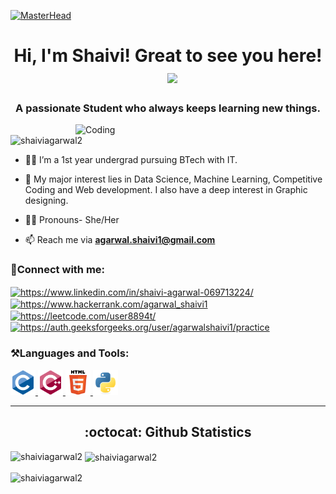 [![MasterHead](https://user-images.githubusercontent.com/75210337/122256026-4d55bb80-ceec-11eb-885d-acf40e06990c.png)](https:/ShaiviAgarwal.io)

<h1 align="center">Hi, I'm Shaivi! Great to see you here! &nbsp; <img src ="https://media.giphy.com/media/ujrj9aoOdNvXO/giphy.gif" width="75"</h1>

<h3 align="center">A passionate Student who always keeps learning new things.</h3>
<img align="right" alt="Coding" width="400" src="https://images.squarespace-cdn.com/content/v1/5f402a9d4e121b7f850b4374/1598040805419-QIEZIF4KLQAPB0VV6B58/App-Developer.gif?format=750w">

<p align="left"> <img src="https://komarev.com/ghpvc/?username=shaiviagarwal2&label=Profile%20views&color=0e75b6&style=flat" alt="shaiviagarwal2" /> </p>

- 🙋‍♀️ I’m a 1st year undergrad pursuing BTech with IT.

- 🔭 My major interest lies in Data Science, Machine Learning, Competitive Coding and Web development. I also have a deep interest in Graphic designing.

- 👧🏻 Pronouns- She/Her

- 📫 Reach me via **agarwal.shaivi1@gmail.com**

<h3 align="left">🤝Connect with me:</h3>
<p align="left">
<a href="https://www.linkedin.com/in/shaivi-agarwal-069713224/" target="blank"><img align="center" src="https://raw.githubusercontent.com/rahuldkjain/github-profile-readme-generator/master/src/images/icons/Social/linked-in-alt.svg" alt="https://www.linkedin.com/in/shaivi-agarwal-069713224/" height="30" width="40" /></a>
<a href="https://www.hackerrank.com/agarwal_shaivi1" target="blank"><img align="center" src="https://raw.githubusercontent.com/rahuldkjain/github-profile-readme-generator/master/src/images/icons/Social/hackerrank.svg" alt="https://www.hackerrank.com/agarwal_shaivi1" height="30" width="40" /></a>
<a href="https://leetcode.com/user8894t/" target="blank"><img align="center" src="https://raw.githubusercontent.com/rahuldkjain/github-profile-readme-generator/master/src/images/icons/Social/leet-code.svg" alt="https://leetcode.com/user8894t/" height="30" width="40" /></a>
<a href="https://auth.geeksforgeeks.org/user/https://auth.geeksforgeeks.org/user/agarwalshaivi1/practice" target="blank"><img align="center" src="https://raw.githubusercontent.com/rahuldkjain/github-profile-readme-generator/master/src/images/icons/Social/geeks-for-geeks.svg" alt="https://auth.geeksforgeeks.org/user/agarwalshaivi1/practice" height="30" width="40" /></a>
</p>

<h3 align="left">⚒️Languages and Tools:</h3>
<p align="left"> <a href="https://www.cprogramming.com/" target="_blank" rel="noreferrer"> <img src="https://raw.githubusercontent.com/devicons/devicon/master/icons/c/c-original.svg" alt="c" width="40" height="40"/> </a> <a href="https://www.w3schools.com/cpp/" target="_blank" rel="noreferrer"> <img src="https://raw.githubusercontent.com/devicons/devicon/master/icons/cplusplus/cplusplus-original.svg" alt="cplusplus" width="40" height="40"/> </a> <a href="https://www.w3.org/html/" target="_blank" rel="noreferrer"> <img src="https://raw.githubusercontent.com/devicons/devicon/master/icons/html5/html5-original-wordmark.svg" alt="html5" width="40" height="40"/> </a> <a href="https://www.python.org" target="_blank" rel="noreferrer"> <img src="https://raw.githubusercontent.com/devicons/devicon/master/icons/python/python-original.svg" alt="python" width="40" height="40"/> </a> </p>
</p>
  
----
  
<p>
<h2 align="center">:octocat: Github Statistics </h2>
<p><img align="left" src="https://github-readme-stats.vercel.app/api/top-langs?username=shaiviagarwal2&show_icons=true&locale=en&layout=compact" alt="shaiviagarwal2" /></p>

<p>&nbsp;<img align="center" src="https://github-readme-stats.vercel.app/api?username=shaiviagarwal2&show_icons=true&locale=en" colour="black" alt="shaiviagarwal2" /></p>

<p><img align="center" src="https://github-readme-streak-stats.herokuapp.com/?user=shaiviagarwal2&" colour="black" alt="shaiviagarwal2" /></p>

